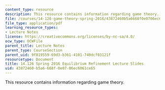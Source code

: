 ```yaml
---
content_type: resource
description: This resource contains information regarding game theory.
file: /courses/14-126-game-theory-spring-2016/43872460b5a6668f0e0706ec6061ce65_MIT14_126S16_equilib.pdf
file_type: application/pdf
learning_resource_types:
- Lecture Notes
license: https://creativecommons.org/licenses/by-nc-sa/4.0/
ocw_type: OCWFile
parent_title: Lecture Notes
parent_type: CourseSection
parent_uid: 9f819559-69d3-b361-4101-740dcf03121f
resourcetype: Document
title: 14.126 Spring 2016 Equilibrium Refinement Lecture Slides
uid: 43872460-b5a6-668f-0e07-06ec6061ce65
---
```

This resource contains information regarding game theory.